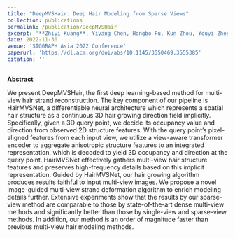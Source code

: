 ```yaml
---
title: "DeepMVSHair: Deep Hair Modeling from Sparse Views"
collection: publications
permalink: /publication/DeepMVSHair
excerpt: '**Zhiyi Kuang**, Yiyang Chen, Hongbo Fu, Kun Zhou, Youyi Zheng'
date: 2022-11-30
venue: 'SIGGRAPH Asia 2022 Conference'
paperurl: 'https://dl.acm.org/doi/abs/10.1145/3550469.3555385'
citation: ''
---
```


**Abstract**

We present DeepMVSHair, the first deep learning-based method for multi-view hair strand reconstruction. The key component of our pipeline is HairMVSNet, a differentiable neural architecture which represents a spatial hair structure as a continuous 3D hair growing direction field implicitly. Specifically, given a 3D query point, we decide its occupancy value and direction from observed 2D structure features. With the query point’s pixel-aligned features from each input view, we utilize a view-aware transformer encoder to aggregate anisotropic structure features to an integrated representation, which is decoded to yield 3D occupancy and direction at the query point. HairMVSNet effectively gathers multi-view hair structure features and preserves high-frequency details based on this implicit representation. Guided by HairMVSNet, our hair growing algorithm produces results faithful to input multi-view images. We propose a novel image-guided multi-view strand deformation algorithm to enrich modeling details further. Extensive experiments show that the results by our sparse-view method are comparable to those by state-of-the-art dense multi-view methods and significantly better than those by single-view and sparse-view methods. In addition, our method is an order of magnitude faster than previous multi-view hair modeling methods.
